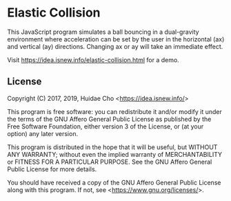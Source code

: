 # Elastic Collision

This JavaScript program simulates a ball bouncing in a dual-gravity environment where acceleration can be set by the user in the horizontal (ax) and vertical (ay) directions. Changing ax or ay will take an immediate effect.

Visit https://idea.isnew.info/elastic-collision.html for a demo.

## License

Copyright (C) 2017, 2019, Huidae Cho <<https://idea.isnew.info/>>

This program is free software: you can redistribute it and/or modify
it under the terms of the GNU Affero General Public License as
published by the Free Software Foundation, either version 3 of the
License, or (at your option) any later version.

This program is distributed in the hope that it will be useful,
but WITHOUT ANY WARRANTY; without even the implied warranty of
MERCHANTABILITY or FITNESS FOR A PARTICULAR PURPOSE.  See the
GNU Affero General Public License for more details.

You should have received a copy of the GNU Affero General Public License
along with this program.  If not, see <<https://www.gnu.org/licenses/>>.
